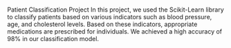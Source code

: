 # 
Patient Classification Project
In this project, we used the Scikit-Learn library to classify patients based on various indicators such as blood pressure, age, and cholesterol levels. Based on these indicators, appropriate medications are prescribed for individuals. We achieved a high accuracy of 98% in our classification model. 
